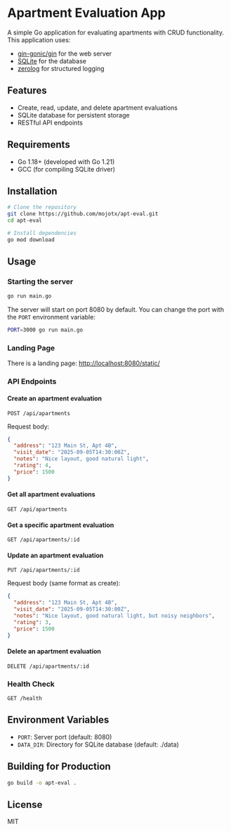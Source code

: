 # Apartment Evaluation App

A simple Go application for evaluating apartments with CRUD functionality. This application uses:

- [gin-gonic/gin](https://github.com/gin-gonic/gin) for the web server
- [SQLite](https://www.sqlite.org/) for the database
- [zerolog](https://github.com/rs/zerolog) for structured logging

## Features

- Create, read, update, and delete apartment evaluations
- SQLite database for persistent storage
- RESTful API endpoints

## Requirements

- Go 1.18+ (developed with Go 1.21)
- GCC (for compiling SQLite driver)

## Installation

```bash
# Clone the repository
git clone https://github.com/mojotx/apt-eval.git
cd apt-eval

# Install dependencies
go mod download
```

## Usage

### Starting the server

```bash
go run main.go
```

The server will start on port 8080 by default. You can change the port with the `PORT` environment variable:

```bash
PORT=3000 go run main.go
```

### Landing Page

There is a landing page:  [http://localhost:8080/static/](http://localhost:8080/static/)

### API Endpoints

#### Create an apartment evaluation

```text
POST /api/apartments
```

Request body:

```json
{
  "address": "123 Main St, Apt 4B",
  "visit_date": "2025-09-05T14:30:00Z",
  "notes": "Nice layout, good natural light",
  "rating": 4,
  "price": 1500
}
```

#### Get all apartment evaluations

```text
GET /api/apartments
```

#### Get a specific apartment evaluation

```text
GET /api/apartments/:id
```

#### Update an apartment evaluation

```text
PUT /api/apartments/:id
```

Request body (same format as create):

```json
{
  "address": "123 Main St, Apt 4B",
  "visit_date": "2025-09-05T14:30:00Z",
  "notes": "Nice layout, good natural light, but noisy neighbors",
  "rating": 3,
  "price": 1500
}
```

#### Delete an apartment evaluation

```text
DELETE /api/apartments/:id
```

### Health Check

```text
GET /health
```

## Environment Variables

- `PORT`: Server port (default: 8080)
- `DATA_DIR`: Directory for SQLite database (default: ./data)

## Building for Production

```bash
go build -o apt-eval .
```

## License

MIT
